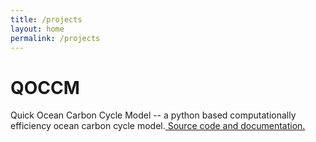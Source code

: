 ```yaml
---
title: /projects
layout: home
permalink: /projects
---
```


# QOCCM
Quick Ocean Carbon Cycle Model -- a python based computationally efficiency ocean carbon cycle model.<a href="https://qoccm.readthedocs.io/en/latest/"> Source code and documentation. </a>

